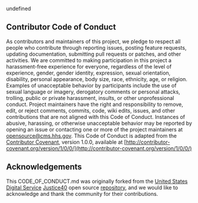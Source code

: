 undefined
 
 ## Contributor Code of Conduct 
As contributors and maintainers of this project, we pledge to respect all people who contribute through reporting issues, posting feature requests, updating documentation, submitting pull requests or patches, and other activities. 
 We are committed to making participation in this project a harassment-free experience for everyone, regardless of the level of experience, gender, gender identity, expression, sexual orientation, disability, personal appearance, body size, race, ethnicity, age, or religion. 
 Examples of unacceptable behavior by participants include the use of sexual language or imagery, derogatory comments or personal attacks, trolling, public or private harassment, insults, or other unprofessional conduct. 
 Project maintainers have the right and responsibility to remove, edit, or reject comments, commits, code, wiki edits, issues, and other contributions that are not aligned with this Code of Conduct. 
 Instances of abusive, harassing, or otherwise unacceptable behavior may be reported by opening an issue or contacting one or more of the project maintainers at opensource@cms.hhs.gov. 
 This Code of Conduct is adapted from the [Contributor Covenant](http://contributor-covenant.org), version 1.0.0, available at [http://contributor-covenant.org/version/1/0/0/](http://contributor-covenant.org/version/1/0/0/) 

 ## Acknowledgements 
This CODE_OF_CONDUCT.md was originally forked from the [United States Digital Service](https://usds.gov) [Justice40](https://thejustice40.com) open source [repository](https://github.com/usds/justice40-tool), and we would like to acknowledge and thank the community for their contributions. 
